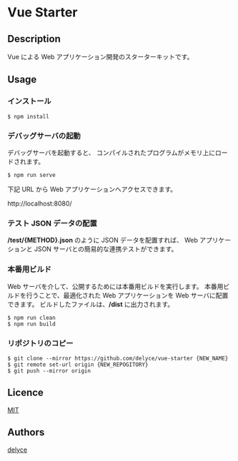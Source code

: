# Vue Starter


## Description

Vue による Web アプリケーション開発のスターターキットです。


## Usage

### インストール

```
$ npm install
```

### デバッグサーバの起動

デバッグサーバを起動すると、
コンパイルされたプログラムがメモリ上にロードされます。

```
$ npm run serve
```

下記 URL から Web アプリケーションへアクセスできます。

http://localhost:8080/

### テスト JSON データの配置

**/test/{METHOD}.json** のように JSON データを配置すれば、
Web アプリケーションと JSON サーバとの簡易的な連携テストができます。

### 本番用ビルド

Web サーバを介して、公開するためには本番用ビルドを実行します。
本番用ビルドを行うことで、最適化された Web アプリケーションを Web サーバに配置できます。
ビルドしたファイルは、**/dist** に出力されます。

```
$ npm run clean
$ npm run build
```

### リポジトリのコピー

```
$ git clone --mirror https://github.com/delyce/vue-starter {NEW_NAME}
$ git remote set-url origin {NEW_REPOGITORY}
$ git push --mirror origin
```


## Licence

[MIT](https://www.opensource.org/licenses/mit-license.php)


## Authors

[delyce](https://github.com/delyce)
